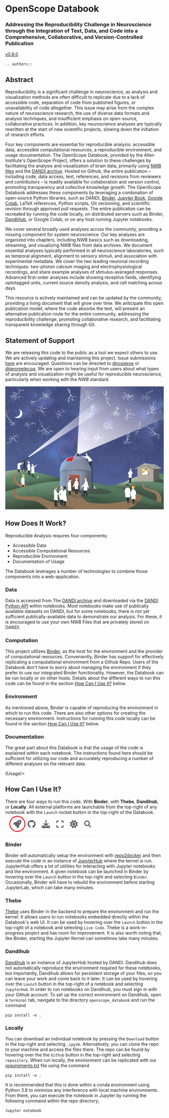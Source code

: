 # OpenScope Databook

### Addressing the Reproducibility Challenge in Neuroscience through the Integration of Text, Data, and Code into a Comprehensive, Collaborative, and Version-Controlled Publication

<!-- version start -->

 [v0.8.0](https://github.com/AllenInstitute/openscope_databook/releases)

<!-- version end -->

```{eval-rst}
.. authors::
```

## Abstract

Reproducibility is a significant challenge in neuroscience, as analysis and visualization methods are often difficult to replicate due to a lack of accessible code, separation of code from published figures, or unavailability of code altogether. This issue may arise from the complex nature of neuroscience research, the use of diverse data formats and analysis techniques, and insufficient emphasis on open-source, collaborative practices. In addition, key neuroscience analyses are typically rewritten at the start of new scientific projects, slowing down the initiation of research efforts.

Four key components are essential for reproducible analysis: accessible data, accessible computational resources, a reproducible environment, and usage documentation. The OpenScope Databook, provided by the Allen Institute's OpenScope Project, offers a solution to these challenges by facilitating the analysis and visualization of brain data, primarily using [NWB files](https://www.nwb.org/) and the [DANDI archive](https://dandiarchive.org/). Hosted on Github, the entire publication – including code, data access, text, references, and revisions from reviewers and contributors – is readily available for collaboration and version control, promoting transparency and collective knowledge growth. The OpenScope Databook addresses these components by leveraging a combination of open-source Python libraries, such as DANDI, [Binder](https://mybinder.org/), [Jupyter Book](https://jupyterbook.org/en/stable/intro.html), [Google Colab](https://colab.research.google.com/), LaTeX references, Python scripts, Git versioning, and scientific revision through approved pull requests. The entire publication can be recreated by running the code locally, on distributed servers such as Binder, [DandiHub](https://hub.dandiarchive.org/), or Google Colab, or on any host running Jupyter notebooks.

We cover several broadly used analyses across the community, providing a missing component for system neuroscience. Our key analyses are organized into chapters, including NWB basics such as downloading, streaming, and visualizing NWB files from data archives. We document essential analyses typically performed in all neuroscience laboratories, such as temporal alignment, alignment to sensory stimuli, and association with experimental metadata. We cover the two leading neuronal recording techniques: two-photon calcium imaging and electrophysiological recordings, and share example analyses of stimulus-averaged responses. Advanced first-order analyses include showing receptive fields, identifying optotagged units, current source density analysis, and cell matching across days.

This resource is actively maintained and can be updated by the community, providing a living document that will grow over time. We anticipate this open publication model, where the code absorbs the text, will present an alternative publication route for the entire community, addressing the reproducibility challenge, promoting collaborative research, and facilitating transparent knowledge sharing through Git.


## Statement of Support

We are releasing this code to the public as a tool we expect others to use. We are actively updating and maintaining this project. Issue submissions [here](https://github.com/AllenInstitute/openscope_databook/issues) are encouraged. Questions can be directed to [@rcpeene](https://github.com/rcpeene) or [@jeromelecoq](https://github.com/jeromelecoq). We are open to hearing input from users about what types of analysis and visualization might be useful for reproducible neuroscience, particularly when working with the *NWB* standard.



![artwork](../data/images/openscope.png)

## How Does It Work?

Reproducible Analysis requires four components; 
- Accessible Data
- Accessible Computational Resources
- Reproducible Environment
- Documentation of Usage

The Databook leverages a number of technologies to combine those components into a web-application. 

### Data
Data is accessed from The [DANDI archive](https://dandiarchive.org/) and downloaded via the [DANDI Python API](https://dandi.readthedocs.io/en/latest/modref/index.html) within notebooks. Most notebooks make use of publically available datasets on DANDI, but for some notebooks, there is not yet sufficient publically-available data to demonstrate our analysis. For these, it is encouraged to use your own NWB Files that are privately stored on DANDI.

### Computation
This project utilizes [Binder](https://mybinder.org/), as the host for the environment and the provider of computational resources. Conveniently, Binder has support for effectively replicating a computational environment from a Github Repo. Users of the Databook don't have to worry about managing the environment if they prefer to use our integrated Binder functionality. However, the Databook can be run locally or on other hosts. Details about the different ways to run this code can be found in the section [How Can I Use It?](Usage) below.

### Environment
As mentioned above, Binder is capable of reproducing the environment in which to run this code. There are also other options for creating the necessary environment. Instructions for running this code locally can be found in the section [How Can I Use It?](Usage) below.

### Documentation
The great part about this Databook is that the usage of the code is explained within each notebook. The instructions found here should be sufficient for utilizing our code and accurately reproducing a number of different analyses on the relevant data.



(Usage)=
## How Can I Use It?
There are four ways to run this code. With **Binder**, with **Thebe**, **Dandihub**, or **Locally**. All external platforms are launchable from the top-right of any notebook with the `Launch` rocket button in the top-right of the Databook.
![buttons](../data/images/buttons.png)


### Binder
Binder will automatically setup the environment with [repo2docker](https://github.com/jupyterhub/repo2docker) and then execute the code in an instance of [JupyterHub](https://jupyter.org/hub) where the kernel is run. JupyterHub offers a lot of utilities for interacting with Jupyter notebooks and the environment. A given notebook can be launched in Binder by hovering over the `Launch` button in the top-right and selecting `Binder`. Occasionally, Binder will have to rebuild the environment before starting JupyterLab, which can take many minutes. 

### Thebe
[Thebe](https://github.com/executablebooks/thebe) uses Binder in the backend to prepare the environment and run the kernel. It allows users to run notebooks embedded directly within the Databook's web UI. It can be used by hovering over the `Launch` button in the top-right of a notebook and selecting `Live Code`. Thebe is a work-in-progress project and has room for improvement. It is also worth noting that, like Binder, starting the Jupyter Kernel can sometimes take many minutes.

### Dandihub
[Dandihub](https://hub.dandiarchive.org/) is an instance of JupyterHub hosted by DANDI. Dandihub does not automatically reproduce the environment required for these notebooks, but importantly, Dandihub allows for persistent storage of your files, so you can leave your work and come back to it later. It can be used by hovering over the `Launch` button in the top-right of a notebook and selecting `JupyterHub`. In order to run notebooks on Dandihub, you must sign in with your Github account. To set up the correct environment on Dandihub, open a `terminal` tab, navigate to the directory `openscope_databook` and run the command
```
pip install -e .
```

### Locally
You can download an individual notebook by pressing the `Download` button in the top-right and selecting `.ipynb`. Alternatively, you can clone the repo to your machine and access the files there. The repo can be found by hovering over the the `Github` button in the top-right and selecting `repository`. When run locally, the environment can be replicated with our [requirements.txt](https://github.com/AllenInstitute/openscope_databook/blob/main/requirements.txt) file using the command 
```
pip install -e .
```
It is recommended that this is done within a conda environment using Python 3.8 to minimize any interference with local machine environments.
From there, you can execute the notebook in Jupyter by running the following command within the repo directory;
```
Jupyter notebook
```